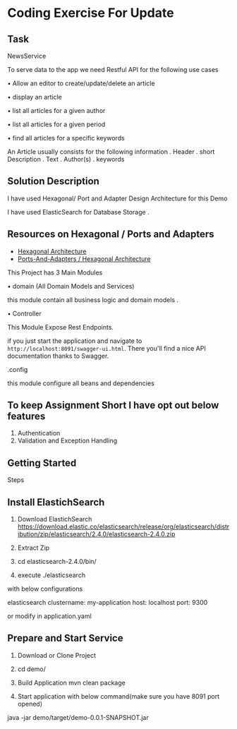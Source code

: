 
# Coding Exercise For Update  #

## Task ##

NewsService

To serve data to the app we need Restful API for the following use cases 

• Allow an editor to create/update/delete an article 

• display an article 

• list all articles for a given author 

• list all articles for a given period 

• find all articles for a specific keywords 

An Article usually consists for the following information 
 . Header
 . short Description
 . Text 
 . Author(s)
 . keywords 
 
 


## Solution Description ##

I have used Hexagonal/ Port and Adapter Design Architecture for this Demo

I have used ElasticSearch for Database Storage .

## Resources on Hexagonal / Ports and Adapters ##
 - [Hexagonal Architecture](http://alistair.cockburn.us/Hexagonal+architecture)
 - [Ports-And-Adapters / Hexagonal Architecture](http://www.dossier-andreas.net/software_architecture/ports_and_adapters.html)

This Project has 3 Main Modules

 •  domain  (All Domain Models and Services)

 this module contain all business logic and domain models .


 • Controller 

 This Module Expose Rest Endpoints.

if you just start the application and navigate to `http://localhost:8091/swagger-ui.html`. There you'll find a nice API documentation thanks to Swagger.


 .config

 this module configure all beans and dependencies
 
## To keep Assignment Short I have opt out below features 

1. Authentication
2. Validation and Exception Handling 

## Getting Started ##

Steps
## Install ElastichSearch ##

1. Download ElastichSearch 
https://download.elastic.co/elasticsearch/release/org/elasticsearch/distribution/zip/elasticsearch/2.4.0/elasticsearch-2.4.0.zip
2. Extract Zip 

3.  cd elasticsearch-2.4.0/bin/



4. execute ./elasticsearch

with below configurations 

elasticsearch
  clustername: my-application
  host: localhost
  port: 9300
 
 or modify in  application.yaml 

## Prepare and Start Service  ##

1. Download or Clone Project 

2. cd demo/

3. Build Application   mvn clean package

4. Start application with  below command(make sure you have 8091 port opened)

java -jar demo/target/demo-0.0.1-SNAPSHOT.jar


